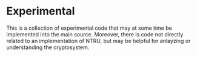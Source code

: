 # Experimental 

This is a collection of experimental code that may at some time be implemented into the main source. Moreover, there is code not directly related to an implementation of NTRU, but may be helpful for anlayzing or understanding the cryptosystem. 
